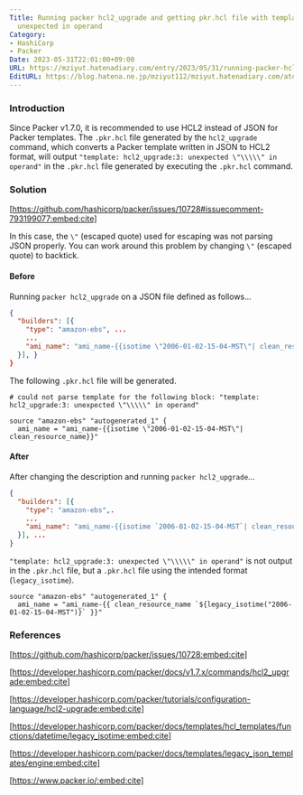 ```yaml
---
Title: Running packer hcl2_upgrade and getting pkr.hcl file with template hcl2_upgrade
  unexpected in operand
Category:
- HashiCorp
- Packer
Date: 2023-05-31T22:01:00+09:00
URL: https://mziyut.hatenadiary.com/entry/2023/05/31/running-packer-hcl2_upgrade-and-getting-pkr-hcl-file-with-template-hcl2_upgrade-unexpected-in-operand/
EditURL: https://blog.hatena.ne.jp/mziyut112/mziyut.hatenadiary.com/atom/entry/6801883189080501953
---
```


### Introduction

Since Packer v1.7.0, it is recommended to use HCL2 instead of JSON for Packer templates.
The `.pkr.hcl` file generated by the `hcl2_upgrade` command, which converts a Packer template written in JSON to HCL2 format, will output `"template: hcl2_upgrade:3: unexpected \"\\\\\" in operand"` in the `.pkr.hcl` file generated by executing the `.pkr.hcl` command.

### Solution

[https://github.com/hashicorp/packer/issues/10728#issuecomment-793199077:embed:cite]

In this case, the `\"` (escaped quote) used for escaping was not parsing JSON properly.
You can work around this problem by changing `\"` (escaped quote) to backtick.

#### Before

Running `packer hcl2_upgrade` on a JSON file defined as follows...

```json
{
  "builders": [{
    "type": "amazon-ebs", ...
    ...
    "ami_name": "ami_name-{{isotime \"2006-01-02-15-04-MST\"| clean_resource_name}}"
  }], }
}
```

The following `.pkr.hcl` file will be generated.

```hcl
# could not parse template for the following block: "template: hcl2_upgrade:3: unexpected \"\\\\\" in operand"

source "amazon-ebs" "autogenerated_1" {
  ami_name = "ami_name-{{isotime \"2006-01-02-15-04-MST\"| clean_resource_name}}"
```

#### After

After changing the description and running `packer hcl2_upgrade`...

```json
{
  "builders": [{
    "type": "amazon-ebs",.
    ...
    "ami_name": "ami_name-{{isotime `2006-01-02-15-04-MST`| clean_resource_name}}"
  }], ...
}
```

`"template: hcl2_upgrade:3: unexpected \"\\\\\" in operand"` is not output in the `.pkr.hcl` file,
but a `.pkr.hcl` file using the intended format (`legacy_isotime`).

```hcl
source "amazon-ebs" "autogenerated_1" {
  ami_name = "ami_name-{{ clean_resource_name `${legacy_isotime("2006-01-02-15-04-MST")}` }}"

```

### References

[https://github.com/hashicorp/packer/issues/10728:embed:cite]

[https://developer.hashicorp.com/packer/docs/v1.7.x/commands/hcl2_upgrade:embed:cite]

[https://developer.hashicorp.com/packer/tutorials/configuration-language/hcl2-upgrade:embed:cite]

[https://developer.hashicorp.com/packer/docs/templates/hcl_templates/functions/datetime/legacy_isotime:embed:cite]

[https://developer.hashicorp.com/packer/docs/templates/legacy_json_templates/engine:embed:cite]

[https://www.packer.io/:embed:cite]
